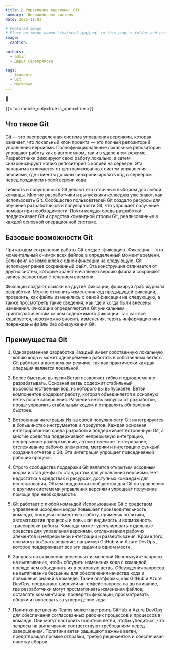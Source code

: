 ```yaml
---
title: 🎉 Управление версиями. Git.
summary:  Операционные системы
date: 2025-11-03

# Featured image
# Place an image named `featured.jpg/png` in this page's folder and customize its options here.
image:
  caption: 

authors:
  - admin
  - Дарья Серебрякова

tags:
  - Academic
  - Git
  - Markdown
---
```

👋

{{< toc mobile_only=true is_open=true >}}

## Что такое Git

Git — это распределенная система управления версиями, которая означает, что локальный клон проекта — это полный репозиторий управления версиями. Полнофункциональные локальные репозитории упрощают работу как в автономном, так и в удаленном режиме. Разработчики фиксируют свою работу локально, а затем синхронизируют копию репозитория с копией на сервере. Эта парадигма отличается от централизованных систем управления версиями, где клиенты должны синхронизировать код с сервером перед созданием новой версии кода.

Гибкость и популярность Git делают его отличным выбором для любой команды. Многие разработчики и выпускники колледжа уже знают, как использовать Git. Сообщество пользователей Git создало ресурсы для обучения разработчиков и популярности Git, что упрощает получение помощи при необходимости. Почти каждая среда разработки поддерживает Git и средства командной строки Git, реализованные в каждой основной операционной системе.

[//]: # ([![The template is mobile first with a responsive design to ensure that your site looks stunning on every device.]&#40;https://raw.githubusercontent.com/wowchemy/wowchemy-hugo-modules/main/starters/academic/preview.png&#41;]&#40;https://hugoblox.com&#41;)

## Базовые возможности Git

При каждом сохранении работы Git создает фиксацию. Фиксация — это моментальный снимок всех файлов в определенный момент времени. Если файл не изменился с одной фиксации на следующую, Git использует ранее сохраненный файл. Эта конструкция отличается от других систем, которые хранят начальную версию файла и сохраняют запись разностных с течением времени.

Фиксации создают ссылки на другие фиксации, формируя граф журнала разработки. Можно отменить изменения код предыдущей фиксации, проверить, как файлы изменились с одной фиксации на следующую, а также просмотреть такие сведения, как где и когда были внесены изменения. Фиксации определяются в Git уникальным криптографическим хэшом содержимого фиксации. Так как все хэшируется, невозможно вносить изменения, терять информацию или повреждены файлы без обнаружения Git.

## Преимущества Git

1. Одновременная разработка
Каждый имеет собственную локальную копию кода и может одновременно работать в собственных ветвях. Git работает в автономном режиме, так как практически каждая операция является локальной.

2. Более быстрые выпуски
Ветви позволяют гибко и одновременно разрабатывать. Основная ветвь содержит стабильный высококачественный код, из которого вы выпускаете. Ветви компонентов содержат работу, которая объединяется в основную ветвь после завершения. Разделив ветвь выпуска от разработки, проще управлять стабильным кодом и отправлять обновления быстрее.

3. Встроенная интеграция
Из-за своей популярности Git интегрируется в большинство инструментов и продуктов. Каждая основная интегрированная среда разработки поддерживает встроенную Git, а многие средства поддерживают непрерывную интеграцию, непрерывное развертывание, автоматическое тестирование, отслеживание рабочих элементов, метрики и интеграцию функций создания отчетов с Git. Эта интеграция упрощает повседневный рабочий процесс.

4. Строго сообщества поддержки
Git является открытым исходным кодом и стал де-факто стандартом для управления версиями. Нет недостатка в средствах и ресурсах, доступных командам для использования. Объем поддержки сообщества для Git по сравнению с другими системами управления версиями упрощает получение помощи при необходимости.

5. Git работает с любой командой
Использование Git с средством управления исходным кодом повышает производительность команды, поощряя совместную работу, применяя политики, автоматизатив процессы и повышая видимость и возможность трассировки работы. Команда может урегулировать отдельные средства для управления версиями, отслеживания рабочих элементов и непрерывной интеграции и развертывания. Кроме того, они могут выбрать решение, например GitHub или Azure DevOps , которое поддерживает все эти задачи в одном месте.

6. Запросы на включение внесенных изменений
Используйте запросы на вытягивание, чтобы обсудить изменения кода с командой, прежде чем объединить их в основную ветвь. Обсуждения запросов на вытягивание бесценны для обеспечения качества кода и повышения знаний в команде. Такие платформы, как GitHub и Azure DevOps, предлагают широкий интерфейс запроса на вытягивание, где разработчики могут просматривать изменения файлов, оставлять комментарии, проверять фиксации, просматривать сборки и голосовать за утверждение кода.

7. Политики ветвления
Teams может настроить GitHub и Azure DevOps для обеспечения согласованных рабочих процессов и процессов в команде. Они могут настроить политики ветви, чтобы убедиться, что запросы на вытягивание соответствуют требованиям перед завершением. Политики ветви защищают важные ветви, предотвращая прямые отправки, требуя рецензентов и обеспечивая очистку сборок.

